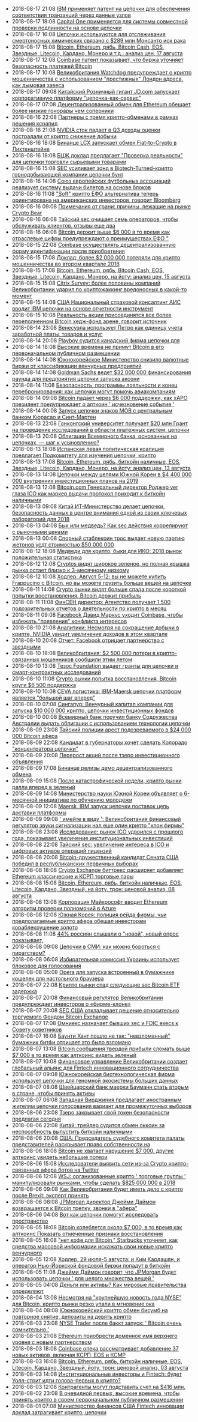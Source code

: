 * 2018-08-17 21:08 [IBM применяет патент на цепочки для обеспечения соответствия транзакций через данные узлов](https://github.com/theyapapa/cryptonews/blob/ru/ibm-applies-for-blockchain-patent-to-ensure-transaction-compliance-via-nodes-data-47757621.md)
* 2018-08-17 18:08 [Capital One применяется для системы совместной проверки подлинности на основе цепочки](https://github.com/theyapapa/cryptonews/blob/ru/capital-one-applies-for-blockchain-based-collaborative-authentication-system-patent-2835a96a.md)
* 2018-08-17 16:08 [Цепочки используются для отслеживания смертоносных химических связано с $289 млн Монсанто иск рака](https://github.com/theyapapa/cryptonews/blob/ru/blockchain-used-to-trace-deadly-chemical-linked-to-289-mln-monsanto-cancer-lawsuit-63244b3e.md)
* 2018-08-17 15:08 [Bitcoin, Ethereum, рябь, Bitcoin Cash, EOS, Звездные, Litecoin, Кардано, Монеро и т.д.: анализ цен, 17 августа](https://github.com/theyapapa/cryptonews/blob/ru/bitcoin-ethereum-ripple-bitcoin-cash-eos-stellar-litecoin-cardano-monero-etc-price-analysis-august-17-f3f0dbc0.md)
* 2018-08-17 12:08 [Coinbase патент показывает, что биржа уточняет безопасность платежей Bitcoin](https://github.com/theyapapa/cryptonews/blob/ru/coinbase-patent-shows-exchange-is-refining-security-for-bitcoin-payments-ab24a376.md)
* 2018-08-17 10:08 [Великобритания Watchdog предупреждает о крипто мошенничества с использованием "престижных" Лондон адреса, как дымовая завеса](https://github.com/theyapapa/cryptonews/blob/ru/uk-watchdog-warns-of-crypto-scams-using-prestigious-london-addresses-as-smokescreen-b8256fc0.md)
* 2018-08-17 09:08 [Китайский Розничный гигант JD.com запускает корпоративную платформу "цепочка-как-сервис"](https://github.com/theyapapa/cryptonews/blob/ru/chinese-retail-giant-jdcom-launches-enterprise-blockchain-as-a-service-platform-e1d2c40f.md)
* 2018-08-17 07:08 [Децентрализованный обмен для Ethereum обещает более низкие гонорары чем соперники](https://github.com/theyapapa/cryptonews/blob/ru/decentralized-exchange-for-ethereum-promises-lower-fees-than-rivals-0465564a.md)
* 2018-08-16 22:08 [Партнеры с тремя крипто-обменами в рамках решения ксрапид](https://github.com/theyapapa/cryptonews/blob/ru/ripple-partners-with-three-crypto-exchanges-as-part-of-xrapid-solution-7ef994d0.md)
* 2018-08-16 21:08 [NVIDIA сток падает в Q3 доходы оценки пострадали от крипто снижение добычи](https://github.com/theyapapa/cryptonews/blob/ru/nvidia-stock-falls-as-q3-revenue-estimates-hit-by-crypto-mining-decline-9a6e813e.md)
* 2018-08-16 18:08 [Бинанце LCX запускает обмен Fiat-to-Crypto в Лихтенштейне](https://github.com/theyapapa/cryptonews/blob/ru/binance-lcx-launches-fiat-to-crypto-exchange-in-liechtenstein-d04fb253.md)
* 2018-08-16 18:08 [БЦЖ доклад предлагает "Проверка реальности" для цепочки торговли сырьевыми товарами](https://github.com/theyapapa/cryptonews/blob/ru/bcg-report-offers-reality-check-for-blockchain-in-commodities-trading-0092efb1.md)
* 2018-08-16 15:08 [SEC усиливает зонд в Biotech-Turned-крипто горнодобывающей компании цепочки бунт](https://github.com/theyapapa/cryptonews/blob/ru/sec-intensifies-probe-into-biotech-turned-crypto-mining-firm-blockchain-riot-264860bf.md)
* 2018-08-16 14:08 [Союз европейских футбольных ассоциаций реализует систему выдачи билетов на основе блоков](https://github.com/theyapapa/cryptonews/blob/ru/union-of-european-football-associations-implements-blockchain-based-ticketing-system-9475dd81.md)
* 2018-08-16 11:08 ["Soft" крипто ЕФО альтернатива теперь ориентирована на американских инвесторов, говорит Bloomberg](https://github.com/theyapapa/cryptonews/blob/ru/soft-crypto-etf-alternative-now-geared-towards-us-investors-says-bloomberg-4e504e3b.md)
* 2018-08-16 09:08 [Примечания от грани: причины, лежащие на рынке Crypto Bear](https://github.com/theyapapa/cryptonews/blob/ru/notes-from-the-brink-reasons-behind-the-crypto-bear-market-aba91a26.md)
* 2018-08-16 06:08 [Тайский sec очищает семь операторов, чтобы обслуживать клиентов, отзывы еще два](https://github.com/theyapapa/cryptonews/blob/ru/thai-sec-clears-seven-cryptocurrency-operators-to-serve-clients-reviews-two-more-4879d561.md)
* 2018-08-16 06:08 [Bitcoin держит выше $6 000 в то время как отраслевые цифры предупреждают о преимуществах ЕФО "](https://github.com/theyapapa/cryptonews/blob/ru/bitcoin-holds-above-6-000-while-industry-figures-warn-over-etf-benefits-bbec2fa7.md)
* 2018-08-15 22:08 [Coinbase осуществлять децентрализованную форму идентификации после приобретения](https://github.com/theyapapa/cryptonews/blob/ru/coinbase-to-pursue-decentralized-form-of-identification-following-acquisition-386003d6.md)
* 2018-08-15 17:08 [Доклад: более $2 000 000 потеряли для крипто мошенничества во втором квартале 2018](https://github.com/theyapapa/cryptonews/blob/ru/report-over-2-million-lost-to-crypto-scams-in-second-quarter-of-2018-e44922e9.md)
* 2018-08-15 17:08 [Bitcoin, Ethereum, рябь, Bitcoin Cash, EOS, Звездные, Litecoin, Кардано, Монеро, на йоту: анализ цен, 15 августа](https://github.com/theyapapa/cryptonews/blob/ru/bitcoin-ethereum-ripple-bitcoin-cash-eos-stellar-litecoin-cardano-monero-iota-price-analysis-august-15-6a17c4b6.md)
* 2018-08-15 15:08 [Citrix Survey: более половины компаний Великобритании ударил по криптожаккинг вредоносных в какой-то момент](https://github.com/theyapapa/cryptonews/blob/ru/citrix-survey-more-than-half-of-uk-companies-hit-by-cryptojacking-malware-at-some-point-b109618d.md)
* 2018-08-15 14:08 [США Национальный страховой консалтинг АИС вводит IBM цепочки на основе отчетности инструмент](https://github.com/theyapapa/cryptonews/blob/ru/us-national-insurance-advisory-aais-introduces-ibm-blockchain-based-reporting-tool-681f16c4.md)
* 2018-08-15 10:08 [Реальность акции присоединятся все более переполненном Bitcoin хедж-фонд арене, говорит источник](https://github.com/theyapapa/cryptonews/blob/ru/reality-shares-will-join-increasingly-crowded-bitcoin-hedge-fund-arena-says-source-ff67fb7f.md)
* 2018-08-14 23:08 [Венесуэла использует Петро как единицу учета заработной платы, товаров и услуг](https://github.com/theyapapa/cryptonews/blob/ru/venezuela-to-use-petro-as-unit-of-account-for-salaries-goods-and-services-b171d286.md)
* 2018-08-14 20:08 [Playboy судится канадский фирма цепочки для](https://github.com/theyapapa/cryptonews/blob/ru/playboy-sues-canadian-blockchain-firm-for-bc8ae5d3.md)
* 2018-08-14 18:08 [Высокие времена не примут Bitcoin в его первоначальном публичном размещении](https://github.com/theyapapa/cryptonews/blob/ru/high-times-will-not-accept-bitcoin-in-its-initial-public-offering-a667dab5.md)
* 2018-08-14 14:08 [Южнокорейское Министерство снизило валютные биржи от классификации венчурных предприятий](https://github.com/theyapapa/cryptonews/blob/ru/south-korean-ministry-drops-cryptocurrency-exchanges-from-venture-enterprise-classification-67c83f9c.md)
* 2018-08-14 14:08 [Goldman Sachs ведет $32 000 000 финансирования раунда для предприятия цепочки запуска аксони](https://github.com/theyapapa/cryptonews/blob/ru/goldman-sachs-leads-32-million-funding-round-for-enterprise-blockchain-startup-axon-c9ee7c6a.md)
* 2018-08-14 11:08 [Безопасность, программы лояльности и конец перебронирования: как цепочки могут помочь авиакомпаниям](https://github.com/theyapapa/cryptonews/blob/ru/security-loyalty-programs-and-the-end-of-overbooking-how-blockchain-could-help-airlines-b569707a.md)
* 2018-08-14 09:08 [Bitcoin падает через $6 000 поддержки, как xAPO президент предупреждает о алткоин ' исчезновение событие '](https://github.com/theyapapa/cryptonews/blob/ru/bitcoin-falls-through-6-000-support-as-xapo-president-warns-of-altcoin-extinction-event-8a4a1a69.md)
* 2018-08-14 00:08 [Запуск цепочки знаков МОВ с центральным банком Кюрасао и Синт-Мартен](https://github.com/theyapapa/cryptonews/blob/ru/blockchain-startup-signs-mou-with-central-bank-of-curacao-and-sint-maarten-0438c16c.md)
* 2018-08-13 22:08 [Гонконгский университет получает $20 млн Грант на проведение исследований в области платежных систем, цепочки](https://github.com/theyapapa/cryptonews/blob/ru/hong-kong-university-receives-20-mln-research-grant-for-payment-systems-blockchain-c9cd9fe6.md)
* 2018-08-13 20:08 [Облигации Всемирного банка, основанные на цепочках, — шаг к усыновлению?](https://github.com/theyapapa/cryptonews/blob/ru/world-banks-blockchain-based-bonds-a-step-toward-adoption-302a93e4.md)
* 2018-08-13 18:08 [Испанская левая политическая коалиция предлагает Подкомитету для изучения цепочки, крипто](https://github.com/theyapapa/cryptonews/blob/ru/spanish-left-wing-political-coalition-proposes-subcommittee-to-study-blockchain-crypto-d12cdb25.md)
* 2018-08-13 17:08 [Bitcoin, Ethereum, рябь, биткойн наличные, EOS, Звездные, Litecoin, Кардано, Монеро, на йоту: анализ цен, 13 августа](https://github.com/theyapapa/cryptonews/blob/ru/bitcoin-ethereum-ripple-bitcoin-cash-eos-stellar-litecoin-cardano-monero-iota-price-analysis-august-13-83746183.md)
* 2018-08-13 14:08 [Цепочки между целями Южной Кореи в $4 400 000 000 внутренних инвестиционных планов на 2019](https://github.com/theyapapa/cryptonews/blob/ru/blockchain-among-targets-of-south-koreas-44-billion-domestic-investment-plans-for-2019-9df6cd21.md)
* 2018-08-13 12:08 [Bitcoin.com Генеральный директор Роджер ver глаза ICO как маркер выдачи протокол приходит к биткойн наличными](https://github.com/theyapapa/cryptonews/blob/ru/bitcoincom-ceo-roger-ver-eyes-ico-as-token-issuance-protocol-comes-to-bitcoin-cash-57508486.md)
* 2018-08-13 09:08 [Китай ИТ-Министерство делает цепочки, безопасность данных в центре внимания одной из своих ключевых лабораторий для 2018](https://github.com/theyapapa/cryptonews/blob/ru/chinas-it-ministry-makes-blockchain-data-security-focus-of-one-of-its-key-labs-for-2018-0ee182b9.md)
* 2018-08-13 04:08 [Бык или медведь? Как sec действия коррелируют с рыночными ценами](https://github.com/theyapapa/cryptonews/blob/ru/bull-or-bear-how-sec-actions-correlate-with-market-prices-8038e9fc.md)
* 2018-08-13 00:08 [Спорный стаблекоин трос выдает новую партию жетонов усдт стоимостью $50 000 000](https://github.com/theyapapa/cryptonews/blob/ru/controversial-stablecoin-tether-issues-new-batch-of-usdt-tokens-worth-50-million-59b8a6c9.md)
* 2018-08-12 18:08 [Медведи для крипто, быки для ИКО: 2018 рынок положительная статистика](https://github.com/theyapapa/cryptonews/blob/ru/bears-for-crypto-bulls-for-icos-2018-market-positive-statistics-dc35e43e.md)
* 2018-08-12 12:08 [Cryptos видят широкое зеленое, но полная крышка рынка остает близко к 3-месячному низкому](https://github.com/theyapapa/cryptonews/blob/ru/cryptos-see-widespread-green-but-total-market-cap-remains-close-to-3-month-low-aed3cd7c.md)
* 2018-08-12 10:08 [Ходлер, Август 5-12: вы не можете купить Frappucino с Bitcoin, но вы можете грузить больше вещей на цепочке](https://github.com/theyapapa/cryptonews/blob/ru/hodlers-digest-august-5-12-you-cant-actually-buy-a-frappucino-with-bitcoin-but-you-can-ship-more-things-on-blockchain-c42165c1.md)
* 2018-08-11 14:08 [Crypto рынки видят больше спада после короткой попытки восстановления, Bitcoin держит прибыль](https://github.com/theyapapa/cryptonews/blob/ru/crypto-markets-see-more-slump-after-short-recovery-attempt-bitcoin-holds-gains-eac8cf47.md)
* 2018-08-11 11:08 [ФинСЕН директор: Агентство получает 1 500 подозрительных отчетов о деятельности по крипто в месяц](https://github.com/theyapapa/cryptonews/blob/ru/fincen-director-agency-receives-1-500-suspicious-activity-reports-on-crypto-per-month-c0a248d3.md)
* 2018-08-11 09:08 [Facebook Дэвид Маркус уходит Coinbase, чтобы избежать "появления" конфликта интересов](https://github.com/theyapapa/cryptonews/blob/ru/facebooks-david-marcus-quits-coinbase-to-avoid-appearance-of-conflict-of-interest-9b76cada.md)
* 2018-08-10 21:08 [Аналитики: Несмотря на сокращение добычи в крипте, NVIDIA увидит увеличение доходов в этом квартале](https://github.com/theyapapa/cryptonews/blob/ru/analysts-despite-crypto-mining-decline-nvidia-will-see-increased-revenue-this-quarter-bdf8d4e1.md)
* 2018-08-10 20:08 [Отчет: Facebook отрицает партнерство с звездными](https://github.com/theyapapa/cryptonews/blob/ru/report-facebook-denies-partnership-with-stellar-83634c1f.md)
* 2018-08-10 18:08 [Великобритания: $2 500 000 потери в крипто-связанных мошенников сообщили этим летом](https://github.com/theyapapa/cryptonews/blob/ru/uk-25-million-losses-in-crypto-related-scams-reported-this-summer-4b438e39.md)
* 2018-08-10 13:08 [Тезос Foundation выдает гранты для цепочки и смарт-контрактных исследований](https://github.com/theyapapa/cryptonews/blob/ru/tezos-foundation-to-issue-grants-for-blockchain-and-smart-contract-research-e2ebadb8.md)
* 2018-08-10 11:08 [Crypto рынки попытка восстановления, Bitcoin круги $6 500 поддержка](https://github.com/theyapapa/cryptonews/blob/ru/crypto-markets-attempt-recovery-bitcoin-circles-6-500-support-9bfd3750.md)
* 2018-08-10 10:08 [CEVA логистика: IBM-Maersk цепочки платформ является "большой шаг вперед"](https://github.com/theyapapa/cryptonews/blob/ru/ceva-logistics-ibm-maersk-blockchain-platform-is-a-big-step-forward-60710672.md)
* 2018-08-10 07:08 [Сингапур: Венчурный капитал компании для запуска $10 000 000 крипто, цепочки инвестиционных фондов](https://github.com/theyapapa/cryptonews/blob/ru/singapore-venture-capital-firm-to-launch-10-million-crypto-blockchain-investment-fund-8330de27.md)
* 2018-08-10 00:08 [Всемирный банк поручил банку Содружества Австралии выдать облигации с использованием технологии цепочки](https://github.com/theyapapa/cryptonews/blob/ru/world-bank-mandates-commonwealth-bank-of-australia-to-issue-bond-using-blockchain-tech-127b6817.md)
* 2018-08-09 23:08 [Тайский полиции арест подозреваемого в $24 000 000 Bitcoin афера](https://github.com/theyapapa/cryptonews/blob/ru/thai-police-arrest-suspect-in-24-million-bitcoin-scam-2ae57709.md)
* 2018-08-09 22:08 [Кандидат в губернаторы хочет сделать Колорадо "концентратора цепочки"](https://github.com/theyapapa/cryptonews/blob/ru/gubernatorial-candidate-wants-to-make-colorado-a-blockchain-hub-42accf30.md)
* 2018-08-09 20:08 [Перерост акций после тзеро инвестиционного объявления](https://github.com/theyapapa/cryptonews/blob/ru/overstock-shares-surge-following-tzero-investment-announcement-5f3039ce.md)
* 2018-08-09 17:08 [Бинанце релизы демо децентрализованного обмена](https://github.com/theyapapa/cryptonews/blob/ru/binance-releases-demo-of-decentralized-exchange-7aea3079.md)
* 2018-08-09 15:08 [После катастрофической недели, крипто рынки ралли вперед в зеленый](https://github.com/theyapapa/cryptonews/blob/ru/after-a-catastrophic-week-crypto-markets-rally-forth-into-the-green-3b307842.md)
* 2018-08-09 14:08 [Министерство науки Южной Кореи объявляет о 6-месячной инициативе по обучению молодежи](https://github.com/theyapapa/cryptonews/blob/ru/south-koreas-science-ministry-announces-six-month-blockchain-youth-training-initiative-57615eb6.md)
* 2018-08-09 12:08 [Maersk, IBM запуск цепочки поставок цепь доставки платформы](https://github.com/theyapapa/cryptonews/blob/ru/maersk-ibm-launch-blockchain-shipping-supply-chain-platform-368e4352.md)
* 2018-08-09 09:08 [' имейте в виду ': Великобритания финансовый регулятор звуки сигнализации над еще один крипто "клон фирмы"](https://github.com/theyapapa/cryptonews/blob/ru/be-aware-uk-financial-regulator-sounds-alarm-over-yet-another-crypto-clone-firm-f0ba8268.md)
* 2018-08-08 23:08 [Исследование: рынок ICO удвоился с прошлого года, показывает увеличение институциональных инвестиций](https://github.com/theyapapa/cryptonews/blob/ru/study-ico-market-doubled-since-last-year-shows-increased-institutional-investment-1aa9f46d.md)
* 2018-08-08 22:08 [Тайский sec: увеличение интереса в ICO и цифровых активов операций лицензий](https://github.com/theyapapa/cryptonews/blob/ru/thai-sec-interest-increases-in-ico-and-digital-asset-operations-licenses-a0a14d90.md)
* 2018-08-08 20:08 [Bitcoin-дружественный кандидат Сената США победил в республиканских первичных выборах](https://github.com/theyapapa/cryptonews/blob/ru/bitcoin-friendly-us-senate-candidate-defeated-in-republican-primary-elections-af643e96.md)
* 2018-08-08 18:08 [Crypto Exchange биттрекс расширяет добавляет Ethereum классические и КСРП торговые пары](https://github.com/theyapapa/cryptonews/blob/ru/crypto-exchange-bittrex-expands-adds-ethereum-classic-and-xrp-trading-pairs-d9c84e89.md)
* 2018-08-08 15:08 [Bitcoin, Ethereum, рябь, биткойн наличные, EOS, Litecoin, Кардано, Звездный, на йоту, трон: ценовой анализ, 08 августа](https://github.com/theyapapa/cryptonews/blob/ru/bitcoin-ethereum-ripple-bitcoin-cash-eos-litecoin-cardano-stellar-iota-tron-price-analysis-august-08-6c6563bb.md)
* 2018-08-08 13:08 [Корпорация Майкрософт вводит Ethereum алгоритм проверки полномочий в Azure](https://github.com/theyapapa/cryptonews/blob/ru/microsoft-introduces-ethereum-proof-of-authority-algorithm-on-azure-7db6eb1f.md)
* 2018-08-08 12:08 [Южная Корея: полиция рейда фирмы, чьи предполагаемые крипто афера обещал инвесторам кораблекрушение золото](https://github.com/theyapapa/cryptonews/blob/ru/south-korea-police-raid-firm-whose-alleged-crypto-scam-promised-investors-shipwreck-gold-acd72146.md)
* 2018-08-08 11:08 [44% россиян слышали о "новой", новый опрос показывает,](https://github.com/theyapapa/cryptonews/blob/ru/44-percent-of-russians-have-heard-of-cryptocurrency-new-survey-reveals-09bfeb31.md)
* 2018-08-08 09:08 [Цепочки в СМИ: как можно бороться с пиратством?](https://github.com/theyapapa/cryptonews/blob/ru/blockchain-in-media-how-can-blockchain-fight-piracy-2287c34d.md)
* 2018-08-08 06:08 [Избирательная комиссия Украины использует блоковое для голосования](https://github.com/theyapapa/cryptonews/blob/ru/ukraine-electoral-commission-uses-nem-blockchain-for-voting-trial-75ade9d5.md)
* 2018-08-08 05:08 [Opera для запуска встроенный в бумажнике кошелек для настольного браузера](https://github.com/theyapapa/cryptonews/blob/ru/opera-to-launch-built-in-cryptocurrency-wallet-for-desktop-browser-807235a0.md)
* 2018-08-07 22:08 [Крипто рынки спад следующие sec Bitcoin ETF задержка](https://github.com/theyapapa/cryptonews/blob/ru/crypto-markets-slump-following-sec-bitcoin-etf-delay-f051f5e0.md)
* 2018-08-07 20:08 [Финансовый регулятор Великобритании предупреждает инвесторов о «фирме-клоне»](https://github.com/theyapapa/cryptonews/blob/ru/uk-financial-regulator-warns-investors-about-clone-firm-8132f81d.md)
* 2018-08-07 20:08 [SEC США откладывает решение относительно торгуемого Фондом Bitcoin Exchange](https://github.com/theyapapa/cryptonews/blob/ru/us-sec-postpones-decision-regarding-bitcoin-exchange-traded-fund-d4403cdf.md)
* 2018-08-07 17:08 [Омниекс назначает бывших sec и FDIC execs к Совету советников](https://github.com/theyapapa/cryptonews/blob/ru/omniex-appoints-former-sec-and-fdic-execs-to-board-of-advisors-eeba1e04.md)
* 2018-08-07 16:08 [Баунти Хант пошло не так: "невзломанный" бумажник битфи отрицает это было взломано](https://github.com/theyapapa/cryptonews/blob/ru/bounty-hunt-gone-wrong-unhackable-wallet-bitfi-denies-it-has-been-hacked-73130702.md)
* 2018-08-07 13:08 [Bitcoin сообщения твердой прибыли сломать выше $7 000 в то время как алткоинс видеть зеленый](https://github.com/theyapapa/cryptonews/blob/ru/bitcoin-posts-solid-gains-to-break-above-7-000-while-altcoins-see-green-662e95b1.md)
* 2018-08-07 10:08 [Финансовое управление Великобритании создает глобальный альянс для Fintech инновационного сотрудничества](https://github.com/theyapapa/cryptonews/blob/ru/uk-financial-authority-creates-global-alliance-for-fintech-innovation-collaboration-0ff98dad.md)
* 2018-08-07 09:08 [Южнокорейская биотехнологическая фирма использует цепочки для геномной экосистемы больших данных](https://github.com/theyapapa/cryptonews/blob/ru/south-korean-biotech-firm-to-use-blockchain-for-genomic-big-data-ecosystem-39230d9d.md)
* 2018-08-07 08:08 [Швейцарский банк маерки Бауманн стать вторым в стране, чтобы принять активы](https://github.com/theyapapa/cryptonews/blob/ru/swiss-bank-maerki-baumann-to-become-second-in-country-to-accept-cryptocurrency-assets-39b48a09.md)
* 2018-08-07 06:08 [Западная Вирджиния предлагает иностранным жителям цепочки голосования вариант для промежуточных выборов](https://github.com/theyapapa/cryptonews/blob/ru/west-virginia-offers-overseas-residents-blockchain-voting-option-for-midterm-elections-190d448c.md)
* 2018-08-06 23:08 [Тзеро закрывает свой токен безопасности предлагая сегодня](https://github.com/theyapapa/cryptonews/blob/ru/overstocks-tzero-closes-its-security-token-offering-tonight-f41795c3.md)
* 2018-08-06 22:08 [Китай: трейдер судится обмен оккоин за неспособность выпустить биткойн наличными](https://github.com/theyapapa/cryptonews/blob/ru/china-trader-sues-exchange-okcoin-for-failing-to-release-bitcoin-cash-24647648.md)
* 2018-08-06 20:08 [США: Председатель судебного комитета палаты представителей раскрывает право собственности на](https://github.com/theyapapa/cryptonews/blob/ru/us-chair-of-house-judiciary-committee-discloses-ownership-of-cryptocurrency-33a528ea.md)
* 2018-08-06 18:08 [Bitcoin не хватает нарушение $7 000, другие алткоинс увидеть небольшие потери](https://github.com/theyapapa/cryptonews/blob/ru/bitcoin-falls-short-of-breaking-7-000-other-altcoins-see-slight-losses-9936efe7.md)
* 2018-08-06 15:08 [Исследователи выявить сети из-за Crypto крипто-связанных афера ботов на Twitter](https://github.com/theyapapa/cryptonews/blob/ru/researchers-reveal-network-of-15k-crypto-related-scam-bots-on-twitter-e7c3de0b.md)
* 2018-08-06 12:08 [WSJ: организованные крипто ' торговые группы ' манипулировали рынками, чтобы сделать $825 000 000 в 2018](https://github.com/theyapapa/cryptonews/blob/ru/wsj-organized-crypto-trading-groups-manipulated-markets-to-make-825-million-in-2018-413b2a26.md)
* 2018-08-06 09:08 [Как Великобритания будет иметь дело с крипто после Brexit: эксперт принять](https://github.com/theyapapa/cryptonews/blob/ru/how-will-the-uk-deal-with-crypto-after-brexit-expert-take-7cb0ce05.md)
* 2018-08-06 08:08 [JPMorgan директор Джейми Даймон возвращается к Bitcoin трепку, звонки в "афера"](https://github.com/theyapapa/cryptonews/blob/ru/jpmorgan-ceo-jamie-dimon-returns-to-bitcoin-bashing-calls-cryptocurrency-a-scam-be401758.md)
* 2018-08-06 04:08 [Вот как цепочки помогут исследовать пространство](https://github.com/theyapapa/cryptonews/blob/ru/here-is-how-blockchain-will-help-to-explore-space-3a5fbabe.md)
* 2018-08-05 18:08 [Bitcoin колеблется около $7 000, в то время как алткоинс Показать отмеченные признаки восстановления](https://github.com/theyapapa/cryptonews/blob/ru/bitcoin-hovers-near-7-000-while-altcoins-show-marked-signs-of-recovery-dce37c27.md)
* 2018-08-05 16:08 ["нет кофе для Bitcoin," Starbucks уточняет, как средства массовой информации искажать свои новые крипто венчурного](https://github.com/theyapapa/cryptonews/blob/ru/no-coffee-for-bitcoin-starbucks-clarifies-as-media-misrepresent-its-new-crypto-venture-5d492cb7.md)
* 2018-08-05 12:08 [Ходлер, 29 июля-5 августа: и Ким Кардашян, и оператор Нью-Йоркской фондовой биржи попадут в биткойн](https://github.com/theyapapa/cryptonews/blob/ru/hodlers-digest-july-29-august-5-both-kim-kardashian-and-the-operator-of-the-new-york-stock-exchange-get-into-bitcoin-c5203199.md)
* 2018-08-05 11:08 [Джейми Даймон говорит, что JPMorgan будет использовать цепочки ' для целого множества вещей '](https://github.com/theyapapa/cryptonews/blob/ru/jamie-dimon-says-jpmorgan-will-use-blockchain-for-a-whole-lot-of-things-b0b20a06.md)
* 2018-08-05 04:08 [Деньги или активы? Как мировые правительства определяют](https://github.com/theyapapa/cryptonews/blob/ru/money-or-assets-how-world-governments-define-cryptocurrencies-78466f8d.md)
* 2018-08-04 13:08 [Несмотря на "крупнейшую новость года NYSE" для Bitcoin, крипто рынки резко упали в мгновение ока](https://github.com/theyapapa/cryptonews/blob/ru/despite-nyses-biggest-news-of-the-year-for-bitcoin-crypto-markets-plummet-in-a-blink-41050754.md)
* 2018-08-04 08:08 [Южнокорейский крипто обмен бисумб на повторное снятие, депозиты на девять крипто](https://github.com/theyapapa/cryptonews/blob/ru/south-korean-crypto-exchange-bithumb-to-reopen-withdrawals-deposits-for-nine-cryptos-edb6cc8b.md)
* 2018-08-03 23:08 [NYSE Trader после баккт запуск: ' Bitcoin очень сомнительно '](https://github.com/theyapapa/cryptonews/blob/ru/nyse-trader-following-bakkt-launch-bitcoin-is-very-iffy-37d67418.md)
* 2018-08-03 21:08 [Ethereum приобрести доменное имя верхнего уровня с новым партнерством](https://github.com/theyapapa/cryptonews/blob/ru/ethereum-to-acquire-top-level-domain-name-with-new-partnership-361f9158.md)
* 2018-08-03 18:08 [Coinbase опека рассматривает добавление 37 новых активов, включая КСРП, EOS и КСМР](https://github.com/theyapapa/cryptonews/blob/ru/coinbase-custody-considers-addition-of-37-new-assets-including-xrp-eos-and-xmr-551e42c3.md)
* 2018-08-03 16:08 [Bitcoin, Ethereum, рябь, биткойн наличные, EOS, Litecoin, Кардано, Звездный, йоту, трон: ценовой анализ, 03 августа](https://github.com/theyapapa/cryptonews/blob/ru/bitcoin-ethereum-ripple-bitcoin-cash-eos-litecoin-cardano-stellar-iota-tron-price-analysis-august-03-fbb7ba33.md)
* 2018-08-03 14:08 [Институциональные инвесторы и Fintech: будет Уолл-стрит идти голова-первых в крипто?](https://github.com/theyapapa/cryptonews/blob/ru/institutional-investors-and-fintech-will-wall-street-go-head-first-into-crypto-c5c46308.md)
* 2018-08-03 12:08 [Контрагенты могут подставить счет на $416 млн.](https://github.com/theyapapa/cryptonews/blob/ru/counterparties-could-foot-the-bill-for-416-mln-btc-futures-trade-shortfall-on-okex-3409c4c7.md)
* 2018-08-02 23:08 [В очевидной первых, высокие времена, чтобы принять крипто в своем первоначальном публичном размещении](https://github.com/theyapapa/cryptonews/blob/ru/in-an-apparent-first-high-times-to-accept-crypto-in-its-initial-public-offering-e1bc4a5e.md)
* 2018-08-01 07:08 [Министерство финансов США Fintech инновации доклад затрагивает крипто, цепочки](https://github.com/theyapapa/cryptonews/blob/ru/us-treasury-dept-fintech-innovation-report-touches-on-crypto-blockchain-081751e4.md)

